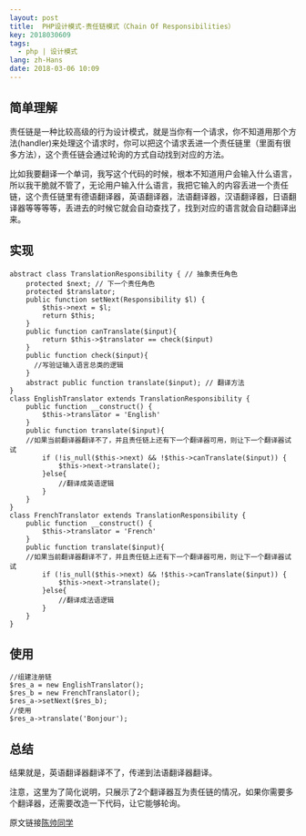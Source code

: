 ```yaml
---
layout: post
title:  PHP设计模式-责任链模式（Chain Of Responsibilities）
key: 2018030609
tags:
  - php | 设计模式
lang: zh-Hans
date: 2018-03-06 10:09
---
```


## 简单理解

责任链是一种比较高级的行为设计模式，就是当你有一个请求，你不知道用那个方法(handler)来处理这个请求时，你可以把这个请求丢进一个责任链里（里面有很多方法），这个责任链会通过轮询的方式自动找到对应的方法。

比如我要翻译一个单词，我写这个代码的时候，根本不知道用户会输入什么语言，所以我干脆就不管了，无论用户输入什么语言，我把它输入的内容丢进一个责任链，这个责任链里有德语翻译器，英语翻译器，法语翻译器，汉语翻译器，日语翻译器等等等等，丢进去的时候它就会自动查找了，找到对应的语言就会自动翻译出来。

## 实现

```$xslt
abstract class TranslationResponsibility { // 抽象责任角色
    protected $next; // 下一个责任角色
    protected $translator;
    public function setNext(Responsibility $l) {
        $this->next = $l;
        return $this;
    }
    public function canTranslate($input){
        return $this->$translator == check($input)
    }
    public function check($input){
      //写验证输入语言总类的逻辑
    }
    abstract public function translate($input); // 翻译方法
}
class EnglishTranslator extends TranslationResponsibility {
    public function __construct() {
        $this->translator = 'English'
    }
    public function translate($input){
    //如果当前翻译器翻译不了，并且责任链上还有下一个翻译器可用，则让下一个翻译器试试
        if (!is_null($this->next) && !$this->canTranslate($input)) {
            $this->next->translate();
        }else{
            //翻译成英语逻辑
        }
    }
}
class FrenchTranslator extends TranslationResponsibility {
    public function __construct() {
        $this->translator = 'French'
    }
    public function translate($input){
    //如果当前翻译器翻译不了，并且责任链上还有下一个翻译器可用，则让下一个翻译器试试
        if (!is_null($this->next) && !$this->canTranslate($input)) {
            $this->next->translate();
        }else{
            //翻译成法语逻辑
        }
    }
}
```

## 使用

```$xslt
//组建注册链
$res_a = new EnglishTranslator();
$res_b = new FrenchTranslator();
$res_a->setNext($res_b);
//使用
$res_a->translate('Bonjour');
```

## 总结

结果就是，英语翻译器翻译不了，传递到法语翻译器翻译。

注意，这里为了简化说明，只展示了2个翻译器互为责任链的情况，如果你需要多个翻译器，还需要改造一下代码，让它能够轮询。


原文链接[陈帅同学](http://imshuai.cn/php/134.html)


